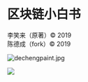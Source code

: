 # 区块链小白书
李笑来（原著）&copy; 2019  
陈德成（fork）&copy; 2019

![dechengpaint.jpg](https://wg.isdot.net/api/un/img?key=user-upload/12123709/849d0871f5480198.jpg)

![](/images/blbcover.gif)
